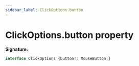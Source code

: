 ```yaml
---
sidebar_label: ClickOptions.button
---
```

# ClickOptions.button property

**Signature:**

```typescript
interface ClickOptions {button?: MouseButton;}
```
